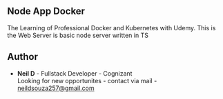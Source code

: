 ## Node App Docker
The Learning of Professional Docker and Kubernetes with Udemy. This is the Web Server is basic node server written in TS

## Author

* **Neil D** - Fullstack Developer - Cognizant
<br />Looking for new opportunites - contact via mail - neildsouza257@gmail.com
